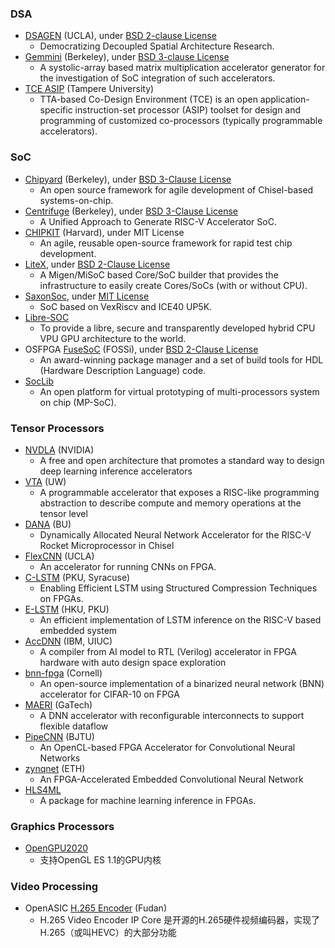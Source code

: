 ### DSA
+ [DSAGEN](https://github.com/PolyArch/dsa-framework) (UCLA), under [BSD 2-clause License](https://github.com/PolyArch/dsa-framework/blob/master/LICENSE)
  - Democratizing Decoupled Spatial Architecture Research.
+ [Gemmini](https://github.com/ucb-bar/gemmini) (Berkeley), under [BSD 3-clause License](https://github.com/ucb-bar/gemmini/blob/master/LICENSE)
  - A systolic-array based matrix multiplication accelerator generator for the investigation of SoC integration of such accelerators.
+ [TCE ASIP](https://github.com/cpc/tce/) (Tampere University)
  - TTA-based Co-Design Environment (TCE) is an open application-specific instruction-set processor (ASIP) toolset for design and programming of customized co-processors (typically programmable accelerators). 

### SoC
+ [Chipyard](https://github.com/ucb-bar/chipyard) (Berkeley), under [BSD 3-Clause License](https://github.com/ucb-bar/chipyard/blob/master/LICENSE)
  - An open source framework for agile development of Chisel-based systems-on-chip.
+ [Centrifuge](https://github.com/hqjenny/centrifuge) (Berkeley), under [BSD 3-Clause License](https://github.com/hqjenny/centrifuge/blob/master/LICENSE)
  - A Unified Approach to Generate RISC-V Accelerator SoC.
+ [CHIPKIT](https://github.com/whatmough/CHIPKIT) (Harvard), under MIT License
  - An agile, reusable open-source framework for rapid test chip development.
+ [LiteX](https://github.com/enjoy-digital/litex), under [BSD 2-Clause License](https://github.com/enjoy-digital/litex/blob/master/LICENSE)
  - A Migen/MiSoC based Core/SoC builder that provides the infrastructure to easily create Cores/SoCs (with or without CPU).
+ [SaxonSoc](https://github.com/SpinalHDL/SaxonSoc), under [MIT License](https://github.com/SpinalHDL/SaxonSoc/blob/dev-0.3/LICENSE)
  - SoC based on VexRiscv and ICE40 UP5K.
+ [Libre-SOC](https://libre-soc.org/)
  - To provide a libre, secure and transparently developed hybrid CPU VPU GPU architecture to the world.
+ OSFPGA [FuseSoC](https://github.com/olofk/fusesoc) (FOSSi), under [BSD 2-Clause License](https://github.com/olofk/fusesoc/blob/master/LICENSE)
  - An award-winning package manager and a set of build tools for HDL (Hardware Description Language) code.
+ [SocLib](http://www.soclib.fr/trac/dev)
  - An open platform for virtual prototyping of multi-processors system on chip (MP-SoC).

### Tensor Processors
 - [NVDLA](http://nvdla.org/) (NVIDIA)
   - A free and open architecture that promotes a standard way to design deep learning inference accelerators
 - [VTA](https://tvm.ai/vta) (UW)
   - A programmable accelerator that exposes a RISC-like programming abstraction to describe compute and memory operations at the tensor level
 - [DANA](https://github.com/bu-icsg/dana) (BU)
   - Dynamically Allocated Neural Network Accelerator for the RISC-V Rocket Microprocessor in Chisel
 - [FlexCNN](https://github.com/UCLA-VAST/FlexCNN) (UCLA)
   - An accelerator for running CNNs on FPGA.
 - [C-LSTM](https://github.com/shvo/C-LSTM) (PKU, Syracuse)
   - Enabling Efficient LSTM using Structured Compression Techniques on FPGAs.
 - [E-LSTM](https://github.com/rbshi/elstm) (HKU, PKU)
   - An efficient implementation of LSTM inference on the RISC-V based embedded system
 - [AccDNN](https://github.com/IBM/AccDNN) (IBM, UIUC)
   - A compiler from AI model to RTL (Verilog) accelerator in FPGA hardware with auto design space exploration
 - [bnn-fpga](https://github.com/cornell-zhang/bnn-fpga) (Cornell)
   - An open-source implementation of a binarized neural network (BNN) accelerator for CIFAR-10 on FPGA
 - [MAERI](https://github.com/georgia-tech-synergy-lab/MAERI) (GaTech)
   - A DNN accelerator with reconfigurable interconnects to support flexible dataflow
 - [PipeCNN](https://github.com/doonny/PipeCNN) (BJTU)
   - An OpenCL-based FPGA Accelerator for Convolutional Neural Networks
 - [zynqnet](https://github.com/dgschwend/zynqnet) (ETH)
   - An FPGA-Accelerated Embedded Convolutional Neural Network
 - [HLS4ML](https://github.com/hls-fpga-machine-learning/HLS4ML)
   - A package for machine learning inference in FPGAs.

### Graphics Processors
- [OpenGPU2020](https://gitee.com/graphichina/OpenGPU2020)
  - 支持OpenGL ES 1.1的GPU内核

### Video Processing
- OpenASIC [H.265 Encoder](https://github.com/openasic-org/h265-encoder-rtl) (Fudan)
  - H.265 Video Encoder IP Core 是开源的H.265硬件视频编码器，实现了H.265（或叫HEVC）的大部分功能
